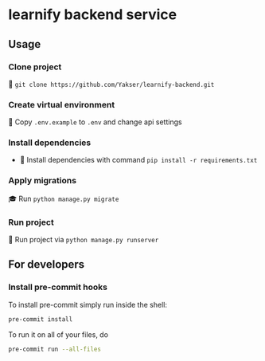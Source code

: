 # learnify backend service

## Usage

### Clone project

📌 `git clone https://github.com/Yakser/learnify-backend.git`

### Create virtual environment

🔑 Copy `.env.example` to `.env` and change api settings

### Install dependencies

* 📎 Install dependencies with command `pip install -r requirements.txt`

### Apply migrations

🎓 Run  `python manage.py migrate`

### Run project

🚀 Run project via `python manage.py runserver`

## For developers

### Install pre-commit hooks

To install pre-commit simply run inside the shell:

```bash
pre-commit install
```

To run it on all of your files, do

```bash
pre-commit run --all-files
```

